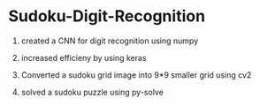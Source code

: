 # Sudoku-Digit-Recognition

1. created a CNN for digit recognition using numpy

2. increased efficieny by using keras

3. Converted a sudoku grid image into 9*9 smaller grid using cv2

4. solved a sudoku puzzle using py-solve
